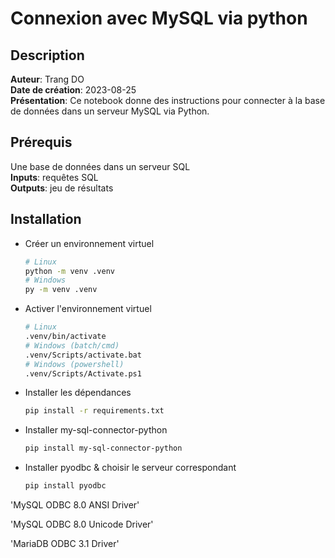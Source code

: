 # Connexion avec MySQL via python

## Description
__Auteur__: Trang DO  
__Date de création__: 2023-08-25  
__Présentation__: Ce notebook donne des instructions pour connecter à la base de données dans un serveur MySQL via Python.

## Prérequis
Une base de données dans un serveur SQL  
__Inputs__: requêtes SQL  
__Outputs__: jeu de résultats

## Installation
- Créer un environnement virtuel
    ```bash
    # Linux
    python -m venv .venv
    # Windows
    py -m venv .venv
    ```
- Activer l'environnement virtuel
    ```bash
    # Linux
    .venv/bin/activate
    # Windows (batch/cmd)
    .venv/Scripts/activate.bat
    # Windows (powershell)
    .venv/Scripts/Activate.ps1
    ```
- Installer les dépendances
    ```bash
    pip install -r requirements.txt
    ```

- Installer my-sql-connector-python
    ```bash
    pip install my-sql-connector-python
    ```
- Installer pyodbc & choisir le serveur correspondant
    ```bash
    pip install pyodbc
    ```
'MySQL ODBC 8.0 ANSI Driver'

'MySQL ODBC 8.0 Unicode Driver'

'MariaDB ODBC 3.1 Driver'
